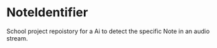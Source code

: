 # NoteIdentifier
School project repoistory for a Ai to detect the specific Note in an audio stream.
